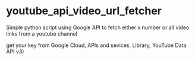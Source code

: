 # youtube_api_video_url_fetcher

Simple python script using Google API to fetch either x number or all video links from a youtube channel

get your key from Google Cloud, APIs and sevices, Library, YouTube Data API v3)
